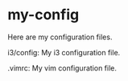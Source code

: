 # my-config

Here are my configuration files.

i3/config: 
My i3 configuration file.

.vimrc:
My vim configuration file.

